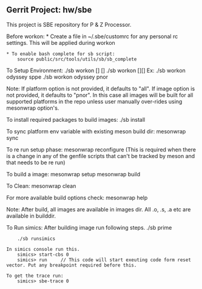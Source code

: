 Gerrit Project: hw/sbe
--------------------------
This project is SBE repository for P & Z Processor.

Before workon:
    * Create a file in ~/.sbe/customrc for any personal rc settings. This will be applied during workon

    * To enable bash complete for sb script:
        source public/src/tools/utils/sb/sb_complete

To Setup Environment:
    ./sb workon [<platform>] [<imageType>]
    ./sb workon [<p11 metis p11_dft metis_dft odyssey all>][<sppe bldr srom pnor>]
    Ex: ./sb workon odyssey sppe
        ./sb workon odyssey pnor

Note: If platform option is not provided, it defaults to "all".
      If image option is not provided, it defaults to "pnor".
      In this case all images will be built for all supported platforms in the
      repo unless user manually over-rides using mesonwrap option's.

To install required packages to build images:
    ./sb install

To sync platform env variable with existing meson build dir:
    mesonwrap sync

To re run setup phase:
    mesonwrap reconfigure
(This is required when there is a change in any of the genfile scripts that can't be tracked by meson and that needs to be re run)

To build a image:
    mesonwrap setup
    mesonwrap build

To Clean:
    mesonwrap clean

For more available build options check:
    mesonwrap help

Note: After build, all images are available in images dir.
      All .o, .s, .a etc are available in builddir.

To Run simics:
    After building image run following steps.
        ./sb prime

        ./sb runsimics

    In simics console run this.
        simics> start-cbs 0
        simics> run     // This code will start exeuting code form reset vector. Put any breakpoint required before this.

    To get the trace run:
        simics> sbe-trace 0
